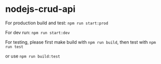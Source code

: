 # nodejs-crud-api
For production build and test:
```npm run start:prod```

For dev run:
```npm run start:dev```

For testing, please first make build with ```npm run build```, then test with ```npm run test```

or use ```npm run build:test```

